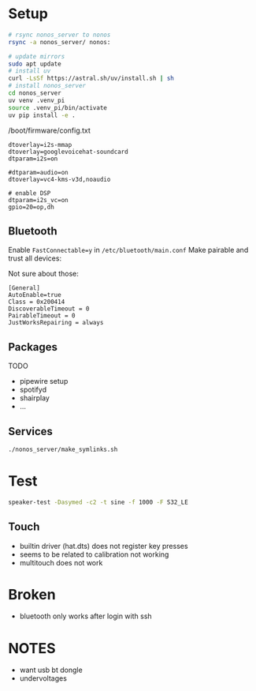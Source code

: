 # Setup

```bash
# rsync nonos_server to nonos
rsync -a nonos_server/ nonos:
```

```bash
# update mirrors
sudo apt update
# install uv
curl -LsSf https://astral.sh/uv/install.sh | sh
# install nonos_server
cd nonos_server
uv venv .venv_pi
source .venv_pi/bin/activate
uv pip install -e .
```

/boot/firmware/config.txt

```
dtoverlay=i2s-mmap
dtoverlay=googlevoicehat-soundcard
dtparam=i2s=on

#dtparam=audio=on
dtoverlay=vc4-kms-v3d,noaudio

# enable DSP
dtparam=i2s_vc=on
gpio=20=op,dh
```

## Bluetooth

Enable `FastConnectable=y` in `/etc/bluetooth/main.conf`
Make pairable and trust all devices:

Not sure about those:

```
[General]
AutoEnable=true
Class = 0x200414
DiscoverableTimeout = 0
PairableTimeout = 0
JustWorksRepairing = always
```

## Packages

TODO

- pipewire setup
- spotifyd
- shairplay
- ...

## Services

```bash
./nonos_server/make_symlinks.sh
```

# Test

```bash
speaker-test -Dasymed -c2 -t sine -f 1000 -F S32_LE
```

## Touch

- builtin driver (hat.dts) does not register key presses
- seems to be related to calibration not working
- multitouch does not work

# Broken

- bluetooth only works after login with ssh

# NOTES

- want usb bt dongle
- undervoltages

